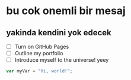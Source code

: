 # bu cok onemli bir mesaj

## yakinda kendini yok edecek

- [ ] Turn on GitHub Pages
- [ ] Outline my portfolio
- [ ] Introduce myself to the universe! yeey

``` javascript
var myVar = "Hi, world!";
```

